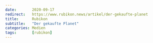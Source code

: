 ```yaml
---
date:       2020-09-17
redirect:   https://www.rubikon.news/artikel/der-gekaufte-planet
title:      Rubikon
subtitle:   "Der gekaufte Planet"
categories: Medien
tags:       [rubikon]
---
```


